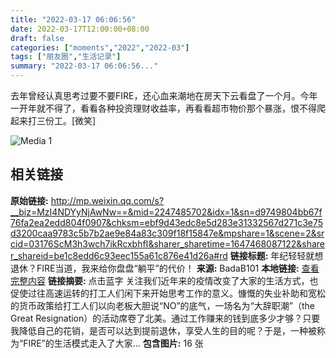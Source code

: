```yaml
---
title: "2022-03-17 06:06:56"
date: 2022-03-17T12:00:00+08:00
draft: false
categories: ["moments","2022","2022-03"]
tags: ["朋友圈","生活记录"]
summary: "2022-03-17 06:06:56..."
---
```


去年曾经认真思考过要不要FIRE，还心血来潮地在房天下云看盘了一个月。今年一开年就不得了，看看各种投资理财收益率，再看看超市物价那个暴涨，恨不得爬起来打三份工。[微笑]

![Media 1](/Moments/photos/2022-03-17/202203170606560.jpg)

## 相关链接

**原始链接:** http://mp.weixin.qq.com/s?__biz=MzI4NDYyNjAwNw==&mid=2247485702&idx=1&sn=d9749804bb67f76fa2ea2edd804f0907&chksm=ebf9d43edc8e5d283e31332567d271c3e75d3200caa9783c5b7b2ae9e84a83c309f18f15847e&mpshare=1&scene=2&srcid=03176ScM3h3wch7ikRcxbhfI&sharer_sharetime=1647468087122&sharer_shareid=be1c8edd6c93eec155a61c876e41d26a#rd
**链接标题:** 年纪轻轻就想退休？FIRE当道，我来给你盘盘“躺平”的代价！
**来源:** BadaB101
**本地链接:** [查看完整内容](/link_content/2022/03/2022-03-17-2/link_content/)
**链接摘要:** 点击蓝字 关注我们近年来的疫情改变了大家的生活方式，也促使过往高速运转的打工人们闲下来开始思考工作的意义。慷慨的失业补助和宽松的货币政策给打工人们以向老板大胆说“NO”的底气，一场名为“大辞职潮”（the Great Resignation）的活动席卷了北美。通过工作赚来的钱到底多少才够？只要我降低自己的花销，是否可以达到提前退休，享受人生的目的呢？于是，一种被称为“FIRE”的生活模式走入了大家...
**包含图片:** 16 张

